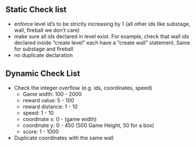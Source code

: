 ## Static Check list
- enforce level id’s to be strictly increasing by 1
  (all other ids like substage, wall, fireball we don’t care)
- make sure all ids declared in level exist. 
  For example, check that wall ids declared inside “create level” each have a “create wall” statement. Same for 
  substage and fireball
- no duplicate declaration

## Dynamic Check List
- Check the integer overflow (e.g. ids, coordinates, speed)
  - Game width: 100 - 2000
  - reward value: 5 - 100
  - reward distance: 1 - 10
  - speed: 1 - 10
  - coordinate x: 0 - (game width)
  - coordinate y: 0 - 450 (500 Game Height, 50 for a box)
  - score: 1 - 1000
- Duplicate coordinates with the same wall
